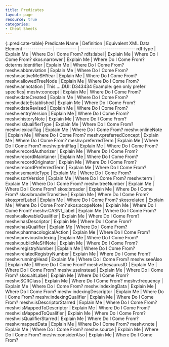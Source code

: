 ```yaml
---
title: Predicates
layout: page
resource: true
categories:
- Cheat Sheets
---
```


{:.predicate-table}
Predicate Name | Definition | Equivalent XML Data Element
-------------- | ---------- | ---------------------------
rdf:type | Explain Me | Where Do I Come From?
rdfs:label | Explain Me | Where Do I Come From?
skos:narrower | Explain Me | Where Do I Come From?
dcterms:identifier | Explain Me | Where Do I Come From?
meshv:abbreviation | Explain Me | Where Do I Come From?
meshv:activeMeSHYear | Explain Me | Where Do I Come From?
meshv:allowedTreeNode | Explain Me | Where Do I Come From?
meshv:annotation | This ....DUI: D343434 Example: gen only prefer specifics| <Annotation>
meshv:concept | Explain Me | Where Do I Come From?
meshv:dateCreated | Explain Me | Where Do I Come From?
meshv:dateEstablished | Explain Me | Where Do I Come From?
meshv:dateRevised | Explain Me | Where Do I Come From?
meshv:entryVersion | Explain Me | Where Do I Come From?
meshv:historyNote | Explain Me | Where Do I Come From?
meshv:isQualifierType | Explain Me | Where Do I Come From?
meshv:lexicalTag | Explain Me | Where Do I Come From?
meshv:onlineNote | Explain Me | Where Do I Come From?
meshv:preferredConcept | Explain Me | Where Do I Come From?
meshv:preferredTerm | Explain Me | Where Do I Come From?
meshv:printFlag | Explain Me | Where Do I Come From?
meshv:recordAuthorizer | Explain Me | Where Do I Come From?
meshv:recordMaintainer | Explain Me | Where Do I Come From?
meshv:recordOriginator | Explain Me | Where Do I Come From?
meshv:recordPreferredTerm | Explain Me | Where Do I Come From?
meshv:semanticType | Explain Me | Where Do I Come From?
meshv:sortVersion | Explain Me | Where Do I Come From?
meshv:term | Explain Me | Where Do I Come From?
meshv:treeNumber | Explain Me | Where Do I Come From?
skos:broader | Explain Me | Where Do I Come From?
skos:broaderTransitive | Explain Me | Where Do I Come From?
skos:prefLabel | Explain Me | Where Do I Come From?
skos:related | Explain Me | Where Do I Come From?
skos:scopeNote | Explain Me | Where Do I Come From?
meshv:CASN1_label | Explain Me | Where Do I Come From?
meshv:allowableQualifier | Explain Me | Where Do I Come From?
meshv:hasDescriptor | Explain Me | Where Do I Come From?
meshv:hasQualifier | Explain Me | Where Do I Come From?
meshv:pharmacologicalAction | Explain Me | Where Do I Come From?
meshv:previousIndexing | Explain Me | Where Do I Come From?
meshv:publicMeSHNote | Explain Me | Where Do I Come From?
meshv:registryNumber | Explain Me | Where Do I Come From?
meshv:relatedRegistryNumber | Explain Me | Where Do I Come From?
meshv:runningHead | Explain Me | Where Do I Come From?
meshv:seeAlso | Explain Me | Where Do I Come From?
meshv:thesaurusID | Explain Me | Where Do I Come From?
meshv:useInstead | Explain Me | Where Do I Come From?
skos:altLabel | Explain Me | Where Do I Come From?
meshv:SCRClass | Explain Me | Where Do I Come From?
meshv:frequency | Explain Me | Where Do I Come From?
meshv:indexingData | Explain Me | Where Do I Come From?
meshv:indexingDescriptor | Explain Me | Where Do I Come From?
meshv:indexingQualifier | Explain Me | Where Do I Come From?
meshv:isDescriptorStarred | Explain Me | Where Do I Come From?
meshv:isMappedToDescriptor | Explain Me | Where Do I Come From?
meshv:isMappedToQualifier | Explain Me | Where Do I Come From?
meshv:isQualifierStarred | Explain Me | Where Do I Come From?
meshv:mappedData | Explain Me | Where Do I Come From?
meshv:note | Explain Me | Where Do I Come From?
meshv:source | Explain Me | Where Do I Come From?
meshv:considerAlso | Explain Me | Where Do I Come From?
